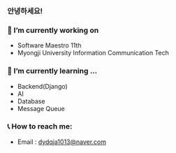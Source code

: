 ### 안녕하세요!

### 🤩 I’m currently working on 
- Software Maestro 11th
- Myongji University Information Communication Tech

### 🌱 I’m currently learning ...
- Backend(Django)
- AI
- Database
- Message Queue
### 📞 How to reach me: 
- Email : dydqja1013@naver.com


